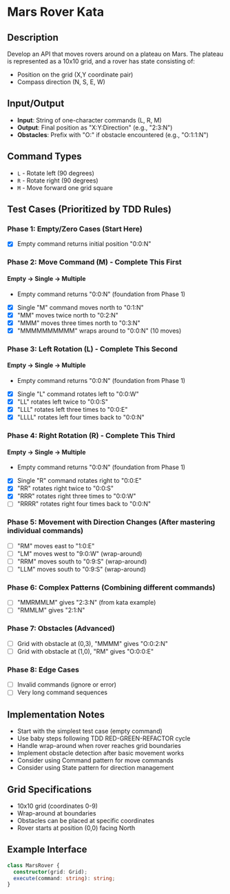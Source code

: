 # Mars Rover Kata

## Description
Develop an API that moves rovers around on a plateau on Mars. The plateau is represented as a 10x10 grid, and a rover has state consisting of:
- Position on the grid (X,Y coordinate pair)
- Compass direction (N, S, E, W)

## Input/Output
- **Input**: String of one-character commands (L, R, M)
- **Output**: Final position as "X:Y:Direction" (e.g., "2:3:N")
- **Obstacles**: Prefix with "O:" if obstacle encountered (e.g., "O:1:1:N")

## Command Types
- `L` - Rotate left (90 degrees)
- `R` - Rotate right (90 degrees)  
- `M` - Move forward one grid square

## Test Cases (Prioritized by TDD Rules)

### Phase 1: Empty/Zero Cases (Start Here)
- [x] Empty command returns initial position "0:0:N"

### Phase 2: Move Command (M) - Complete This First
#### Empty → Single → Multiple
- Empty command returns "0:0:N" (foundation from Phase 1)
- [x] Single "M" command moves north to "0:1:N"
- [x] "MM" moves twice north to "0:2:N"
- [x] "MMM" moves three times north to "0:3:N"
- [x] "MMMMMMMMMM" wraps around to "0:0:N" (10 moves)

### Phase 3: Left Rotation (L) - Complete This Second
#### Empty → Single → Multiple
- Empty command returns "0:0:N" (foundation from Phase 1)
- [x] Single "L" command rotates left to "0:0:W"
- [x] "LL" rotates left twice to "0:0:S"
- [x] "LLL" rotates left three times to "0:0:E"
- [x] "LLLL" rotates left four times back to "0:0:N"

### Phase 4: Right Rotation (R) - Complete This Third
#### Empty → Single → Multiple
- Empty command returns "0:0:N" (foundation from Phase 1)
- [x] Single "R" command rotates right to "0:0:E"
- [x] "RR" rotates right twice to "0:0:S"
- [x] "RRR" rotates right three times to "0:0:W"
- [ ] "RRRR" rotates right four times back to "0:0:N"

### Phase 5: Movement with Direction Changes (After mastering individual commands)
- [ ] "RM" moves east to "1:0:E"
- [ ] "LM" moves west to "9:0:W" (wrap-around)
- [ ] "RRM" moves south to "0:9:S" (wrap-around)
- [ ] "LLM" moves south to "0:9:S" (wrap-around)

### Phase 6: Complex Patterns (Combining different commands)
- [ ] "MMRMMLM" gives "2:3:N" (from kata example)
- [ ] "RMMLM" gives "2:1:N"

### Phase 7: Obstacles (Advanced)
- [ ] Grid with obstacle at (0,3), "MMMM" gives "O:0:2:N"
- [ ] Grid with obstacle at (1,0), "RM" gives "O:0:0:E"

### Phase 8: Edge Cases
- [ ] Invalid commands (ignore or error)
- [ ] Very long command sequences

## Implementation Notes
- Start with the simplest test case (empty command)
- Use baby steps following TDD RED-GREEN-REFACTOR cycle
- Handle wrap-around when rover reaches grid boundaries
- Implement obstacle detection after basic movement works
- Consider using Command pattern for move commands
- Consider using State pattern for direction management

## Grid Specifications
- 10x10 grid (coordinates 0-9)
- Wrap-around at boundaries
- Obstacles can be placed at specific coordinates
- Rover starts at position (0,0) facing North

## Example Interface
```typescript
class MarsRover {
  constructor(grid: Grid);
  execute(command: string): string;
}
``` 

